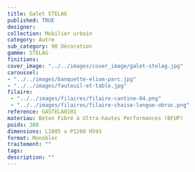 ```yaml
---
title: Galet STELAG 
published: TRUE
designer: 
collection: Mobilier urbain
category: Autre
sub_category: 90 Décoration
gamme: STELAG
finitions: 
cover_image: "../../images/cover_image/galet-stelag.jpg"
caroussel: 
- "../../images/banquette-elium-parc.jpg"
- "../../images/fauteuil-et-table.jpg"
filaire: 
 - "../../images/filaires/filaire-cantine-04.png"
 - "../../images/filaires/filaire-chaise-longue-obrac.png"
reference: GASTELA0101
materiau: Béton Fibré à Ultra-hautes Performances (BFUP)
poids: 388
dimensions: L1805 x P1260 H593
format: Monobloc
traitement: ""
tags: 
description: ""
---
```

